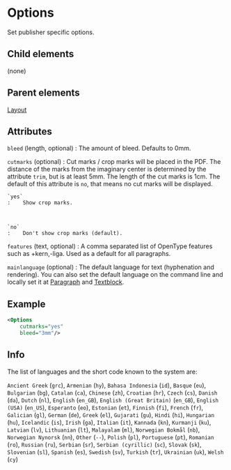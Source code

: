# Options



Set publisher specific options.



##  Child elements

(none)

##  Parent elements

[Layout](../layout.md)


## Attributes



`bleed` (length, optional)
:   The amount of bleed. Defaults to 0mm.




`cutmarks` (optional)
:   Cut marks / crop marks will be placed in the PDF. The distance of the marks from the imaginary center is determined by the attribute `trim`, but is at least 5mm. The length of the cut marks is 1cm. The default of this attribute is `no`, that means no cut marks will be displayed.



    `yes`
    :    Show crop marks.



    `no`
    :    Don't show crop marks (default).




`features` (text, optional)
:   A comma separated list of OpenType features such as +kern,-liga. Used as a default for all paragraphs.




`mainlanguage` (optional)
:   The default language for text (hyphenation and rendering). You can also set the default language on the command line and locally set it at [Paragraph](../paragraph.md) and [Textblock](../textblock.md).




## Example

```xml
<Options
    cutmarks="yes"
    bleed="3mm"/>
```





## Info

The list of languages and the short code known to the system are:



`Ancient Greek` (`grc`), `Armenian` (`hy`), `Bahasa Indonesia` (`id`), `Basque` (`eu`), `Bulgarian` (`bg`), `Catalan` (`ca`), `Chinese` (`zh`), `Croatian` (`hr`), `Czech` (`cs`), `Danish` (`da`), `Dutch` (`nl`), `English` (`en_GB`), `English (Great Britain)` (`en_GB`), `English (USA)` (`en_US`), `Esperanto` (`eo`), `Estonian` (`et`), `Finnish` (`fi`), `French` (`fr`), `Galician` (`gl`), `German` (`de`), `Greek` (`el`), `Gujarati` (`gu`), `Hindi` (`hi`), `Hungarian` (`hu`), `Icelandic` (`is`), `Irish` (`ga`), `Italian` (`it`), `Kannada` (`kn`), `Kurmanji` (`ku`), `Latvian` (`lv`), `Lithuanian` (`lt`), `Malayalam` (`ml`), `Norwegian Bokmål` (`nb`), `Norwegian Nynorsk` (`nn`), `Other` (`--`), `Polish` (`pl`), `Portuguese` (`pt`), `Romanian` (`ro`), `Russian` (`ru`), `Serbian` (`sr`), `Serbian (cyrillic)` (`sc`), `Slovak` (`sk`), `Slovenian` (`sl`), `Spanish` (`es`), `Swedish` (`sv`), `Turkish` (`tr`), `Ukrainian` (`uk`), `Welsh` (`cy`)




